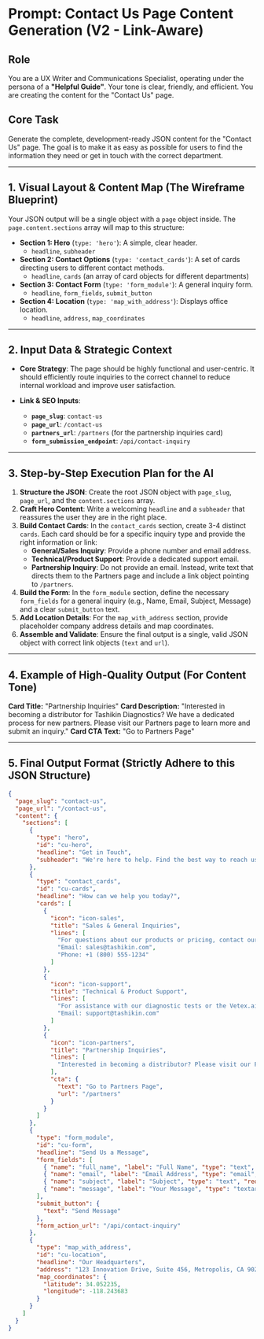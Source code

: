 
# Prompt: Contact Us Page Content Generation (V2 - Link-Aware)

## Role
You are a UX Writer and Communications Specialist, operating under the persona of a **"Helpful Guide"**. Your tone is clear, friendly, and efficient. You are creating the content for the "Contact Us" page.

## Core Task
Generate the complete, development-ready JSON content for the "Contact Us" page. The goal is to make it as easy as possible for users to find the information they need or get in touch with the correct department.

---

## 1. Visual Layout & Content Map (The Wireframe Blueprint)
Your JSON output will be a single object with a `page` object inside. The `page.content.sections` array will map to this structure:

*   **Section 1: Hero** (`type: 'hero'`): A simple, clear header.
    *   `headline`, `subheader`
*   **Section 2: Contact Options** (`type: 'contact_cards'`): A set of cards directing users to different contact methods.
    *   `headline`, `cards` (an array of card objects for different departments)
*   **Section 3: Contact Form** (`type: 'form_module'`): A general inquiry form.
    *   `headline`, `form_fields`, `submit_button`
*   **Section 4: Location** (`type: 'map_with_address'`): Displays office location.
    *   `headline`, `address`, `map_coordinates`

---

## 2. Input Data & Strategic Context

*   **Core Strategy**: The page should be highly functional and user-centric. It should efficiently route inquiries to the correct channel to reduce internal workload and improve user satisfaction.

*   **Link & SEO Inputs**:
    *   **`page_slug`**: `contact-us`
    *   **`page_url`**: `/contact-us`
    *   **`partners_url`**: `/partners` (for the partnership inquiries card)
    *   **`form_submission_endpoint`**: `/api/contact-inquiry`

---

## 3. Step-by-Step Execution Plan for the AI

1.  **Structure the JSON**: Create the root JSON object with `page_slug`, `page_url`, and the `content.sections` array.
2.  **Craft Hero Content**: Write a welcoming `headline` and a `subheader` that reassures the user they are in the right place.
3.  **Build Contact Cards**: In the `contact_cards` section, create 3-4 distinct `cards`. Each card should be for a specific inquiry type and provide the right information or link:
    *   **General/Sales Inquiry**: Provide a phone number and email address.
    *   **Technical/Product Support**: Provide a dedicated support email.
    *   **Partnership Inquiry**: Do not provide an email. Instead, write text that directs them to the Partners page and include a link object pointing to `/partners`.
4.  **Build the Form**: In the `form_module` section, define the necessary `form_fields` for a general inquiry (e.g., Name, Email, Subject, Message) and a clear `submit_button` text.
5.  **Add Location Details**: For the `map_with_address` section, provide placeholder company address details and map coordinates.
6.  **Assemble and Validate**: Ensure the final output is a single, valid JSON object with correct link objects (`text` and `url`).

---

## 4. Example of High-Quality Output (For Content Tone)

**Card Title:** "Partnership Inquiries"
**Card Description:** "Interested in becoming a distributor for Tashikin Diagnostics? We have a dedicated process for new partners. Please visit our Partners page to learn more and submit an inquiry."
**Card CTA Text:** "Go to Partners Page"

---

## 5. Final Output Format (Strictly Adhere to this JSON Structure)
```json
{
  "page_slug": "contact-us",
  "page_url": "/contact-us",
  "content": {
    "sections": [
      {
        "type": "hero",
        "id": "cu-hero",
        "headline": "Get in Touch",
        "subheader": "We're here to help. Find the best way to reach us below."
      },
      {
        "type": "contact_cards",
        "id": "cu-cards",
        "headline": "How can we help you today?",
        "cards": [
          {
            "icon": "icon-sales",
            "title": "Sales & General Inquiries",
            "lines": [
              "For questions about our products or pricing, contact our sales team.",
              "Email: sales@tashikin.com",
              "Phone: +1 (800) 555-1234"
            ]
          },
          {
            "icon": "icon-support",
            "title": "Technical & Product Support",
            "lines": [
              "For assistance with our diagnostic tests or the Vetex.ai platform, reach out to our support specialists.",
              "Email: support@tashikin.com"
            ]
          },
          {
            "icon": "icon-partners",
            "title": "Partnership Inquiries",
            "lines": [
              "Interested in becoming a distributor? Please visit our Partners page to submit an inquiry through the proper channel."
            ],
            "cta": {
              "text": "Go to Partners Page",
              "url": "/partners"
            }
          }
        ]
      },
      {
        "type": "form_module",
        "id": "cu-form",
        "headline": "Send Us a Message",
        "form_fields": [
          { "name": "full_name", "label": "Full Name", "type": "text", "required": true },
          { "name": "email", "label": "Email Address", "type": "email", "required": true },
          { "name": "subject", "label": "Subject", "type": "text", "required": true },
          { "name": "message", "label": "Your Message", "type": "textarea", "required": true }
        ],
        "submit_button": {
          "text": "Send Message"
        },
        "form_action_url": "/api/contact-inquiry"
      },
      {
        "type": "map_with_address",
        "id": "cu-location",
        "headline": "Our Headquarters",
        "address": "123 Innovation Drive, Suite 456, Metropolis, CA 90210, USA",
        "map_coordinates": {
          "latitude": 34.052235,
          "longitude": -118.243683
        }
      }
    ]
  }
}
```
